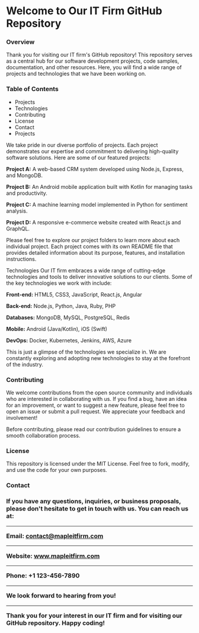 <h1>Welcome to Our IT Firm GitHub Repository</h1>
<h3>Overview</h3>
Thank you for visiting our IT firm's GitHub repository! This repository serves as a central hub for our software development projects, code samples, documentation, and other resources. Here, you will find a wide range of projects and technologies that we have been working on.

<h3>Table of Contents</h3>
<ul>
    <li>Projects</li>
    <li>Technologies</li>
    <li>Contributing</li>
    <li>License</li>
    <li>Contact</li>
    <li>Projects</li>
</ul>
We take pride in our diverse portfolio of projects. Each project demonstrates our expertise and commitment to delivering high-quality software solutions. Here are some of our featured projects:

**Project A:** A web-based CRM system developed using Node.js, Express, and MongoDB.

**Project B:** An Android mobile application built with Kotlin for managing tasks and productivity.

**Project C:** A machine learning model implemented in Python for sentiment analysis.

**Project D:** A responsive e-commerce website created with React.js and GraphQL.

Please feel free to explore our project folders to learn more about each individual project. Each project comes with its own README file that provides detailed information about its purpose, features, and installation instructions.

Technologies
Our IT firm embraces a wide range of cutting-edge technologies and tools to deliver innovative solutions to our clients. Some of the key technologies we work with include:

**Front-end:** HTML5, CSS3, JavaScript, React.js, Angular

**Back-end:** Node.js, Python, Java, Ruby, PHP

**Databases:** MongoDB, MySQL, PostgreSQL, Redis

**Mobile:** Android (Java/Kotlin), iOS (Swift)

**DevOps:** Docker, Kubernetes, Jenkins, AWS, Azure

This is just a glimpse of the technologies we specialize in. We are constantly exploring and adopting new technologies to stay at the forefront of the industry.

<h3>Contributing</h3>
We welcome contributions from the open source community and individuals who are interested in collaborating with us. If you find a bug, have an idea for an improvement, or want to suggest a new feature, please feel free to open an issue or submit a pull request. We appreciate your feedback and involvement!

Before contributing, please read our contribution guidelines to ensure a smooth collaboration process.

<h3>License</h3>
This repository is licensed under the MIT License. Feel free to fork, modify, and use the code for your own purposes.

<h3>Contact<h3>
If you have any questions, inquiries, or business proposals, please don't hesitate to get in touch with us. You can reach us at:<hr/>

**Email:** contact@mapleitfirm.com<hr/>
**Website:** www.mapleitfirm.com<hr/>
**Phone:** +1 123-456-7890<hr/>
We look forward to hearing from you!<hr/>

Thank you for your interest in our IT firm and for visiting our GitHub repository. Happy coding!
